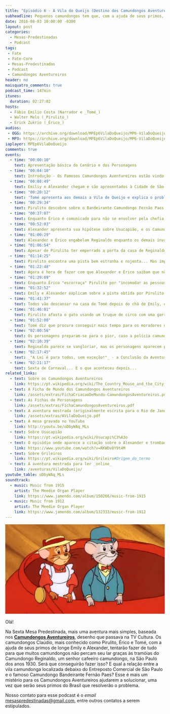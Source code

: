 ```yaml
---
title: "Episódio 6 - A Vila do Queijo (Destino dos Camundongos Aventureiros)"
subheadline: Pequenos camundongos tem que, com a ajuda de seus primos, impedir que uma grande trapaça tome o lar de muitos!
date: 2016-08-03 10:00:00 -0300
layout: post
categories:
  - Mesas-Predestinadas
  - Podcast
tags:
 - Fate
 - Fate-Core
 - Mesas-Predestinadas
 - Podcast
 - Camundongos Aventureiros
header: no
maisquatro_comments: true 
podcast_time: 147min
itunes:
  duration: 02:27:02
hosts:
  - Fábio Emilio Costa (Narrador e _Tomé_)
  - Walter Melo (_Pirulito_)
  - Erick Zukrio (_Érico_)
audios:
 - OGG: https://archive.org/download/MPEp6VilaDoQueijo/MP6-VilaDoQueijo.ogg
 - MP3: https://archive.org/download/MPEp6VilaDoQueijo/MP6-VilaDoQueijo.mp3
iaplayer: MPEp6VilaDoQueijo
comments: true
events:
  - time: "00:00:10"
    text: Apresentação básica do Cenário e dos Personagens
  - time: "00:04:10"
    text: Introdução - Os Famosos Camundongos Aventureiros estão vindo!
  - time: "00:08:49"
    text: Emiliy e Alexander chegam e são apresentados à Cidade de São Paulo
  - time: "00:20:12"
    text: 'Tomé apresenta aos demais a Vila de Queijo e explica o problema... Quando Reginaldo aparece e avisa: _"Todo mundo para fora da Vila em 48 horas!"_'
  - time: "00:29:34"
    text: Pirulito descobre sobre o Bandeirante Camundongo Fernão Paes e aparece a idéia do Tesouro Perdido do Bandeirante Camundongo
  - time: "00:37:07"
    text: Enquanto Érico é comunicado para não se envolver pela chefia da Polícia, Pirulito impressiona os demais com seu conhecimento enquanto analisam o documento de posse
  - time: "00:52:03"
    text: Alexander apresenta sua hipótese sobre Usucapião, e os Camundongos planejam a melhor forma de invadir a casa de Reginaldo
  - time: "01:00:29"
    text: Alexander e Érico engabelam Reginaldo enquanto os demais invadem a casa
  - time: "01:06:54"
    text: Apesar de Pirulito ter emperrado a porta da casa de Reginaldo, eles invadem a casa... e Érico e Alexander mantêm Reginaldo entretido.
  - time: "01:14:25"
    text: Pirulito encontra uma pista bem estranha e nojenta... Mas importante para o futuro!
  - time: "01:22:48"
    text: Agora é hora de fazer com que Alexander e Érico saibam que não é necessário mais a distração... E Pirulito irá mencionar algo muito vergonhoso sobre Alexander graças a Emily...
  - time: "01:29:09"
    text: Enquanto Érico "escorraça" Pirulito por "incomodar as pessoas", Alexander consegue se encontrar com os demais, deixando um Reginaldo abobado para trás
  - time: "01:32:52"
    text: Emily e Alexander explicam sobre a pista obtida por Pirulito (o que é um dos tropos do Desenho)
  - time: "01:41:37"
    text: Todos vão descansar na casa de Tomé depois do chá de Emily, e na manhã seguinte todos tem uma surpresa felina enquanto voltam para a Vila do Queijo!
  - time: "01:46:01"
    text: Pirulito afasta o gato usando um truque de circo com uma garrafa de legítimo _booze_ americano dado por Alexander
  - time: "01:52:00"
    text: Tomé diz que procura conseguir mais tempo para os moradores da Vila, mas Érico ainda assim vem com más notícias
  - time: "02:00:56"
    text: Os personagens preparam-se para o pior, caso a polícia camundonga aja contra a população da Vila do Queijo
  - time: "02:10:39"
    text: Reginaldo parece se vangloriar, mas os personagens aparecem para acabar com a festa
  - time: "02:17:45"
    text: _"A Lei é para todos, sem exceção!"_ - a Conclusão da Aventura
  - time: "02:21:17"
    text: Sexta de Carnaval... E o que aconteceu depois...
related_links:
  - text: Sobre os Camundongos Aventureiros
    link: https://pt.wikipedia.org/wiki/The_Country_Mouse_and_the_City_Mouse_Adventures
  - text: A Ficha de Mundo dos Camundongos Aventureiros
    link: /assets/extras/FichaCriacaoDeMundo-CamundongosAventureiros.pdf
  - text: As Fichas de Personagens
    link: /assets/extras/FichaCamundongosAventureiros.pdf
  - text: A aventura mestrada (originalmente escrita para o Rio de Janeiro)
    link: /assets/extras/AVilaDoQueijo.pdf
  - text: A mesa gravada no YouTube
    link: http://youtu.be/oDbyWAq_MLs
  - text: Sobre Usucapião
    link: https://pt.wikipedia.org/wiki/Usucapi%C3%A3o
  - text: O episódio onde aparece a citação sobre o Alexander e trombadas
    link: https://www.youtube.com/watch?v=RKWDv8Y9t4M
  - text: Sobre Grileiros
    link: https://pt.wikipedia.org/wiki/Grileiro#Origem_do_termo
  - text: A aventura mestrada para ler _online_
    link: /aventuras/VilaDoQueijo/
youtube_table: oDbyWAq_MLs
soundtrack:
  - music: Music from 1915
    artist: The Meedie Organ Player
    link: https://www.jamendo.com/album/150266/music-from-1915
  - music: Music from 1912
    artist: The Meedie Organ Player
    link: https://www.jamendo.com/album/132333/music-from-1912
---
```


![Os Camundongos Emily e Alexander o esperam em uma aventura no Brasil](/assets/country-mouse-city-mouse-08_xlg_1280x720.jpg)

Olá!

Na Sexta Mesa Predestinada, mais uma aventura mais simples, baseada nos [__Camundongos Aventureiros__][camundongos-aventureiros], desenho que passava na TV Cultura. Os camundongos Claúdio, mais conhecido como Pirulito, Érico e Tomé, com a ajuda de seus primos de longe Emily e Alexander, tentarão fazer de tudo para que muitos camundongos não percam seu lar graças às tramóias do Camundongo Reginaldo, um senhor cafeeiro camundongo, na São Paulo dos anos 1930. Será que conseguirão fazer isso? E qual a relação entre a vila camundonga localizada debaixo do Entreposto Comercial de São Paulo e o famoso Camundongo Bandeirante Fernão Paes? Esse é mais um mistério para os Camundongos Aventureiros ajudarem a solucionar, uma vez que serão seus primos do Brasil que resolverão o problema.

Nosso contato para esse podcast é o _email_ <mesaspredestinadas@gmail.com>, entre outros contatos a serem estipulados.


[fatemasters]: http://fatemasters.github.io
[rolandomaisquatro]: http://rolandomaisquatro.github.io
[camundongos-aventureiros]: https://pt.wikipedia.org/wiki/The_Country_Mouse_and_the_City_Mouse_Adventures
